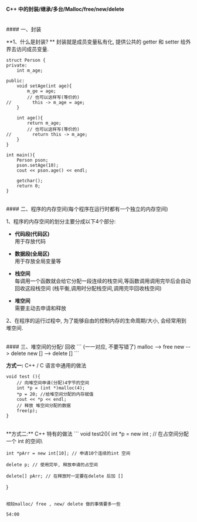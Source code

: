 #### C++ 中的封装/继承/多台/Malloc/free/new/delete



<br>
#### 一、封装


**1、什么是封装? **
封装就是成员变量私有化, 提供公共的 getter 和 setter 给外界去访问成员变量.

```
struct Person {
private:
    int m_age;
    
public:
    void setAge(int age){
        m_ge = age;
        // 也可以这样写(等价的)
//        this -> m_age = age;
    }
    
    int age(){
        return m_age;
        // 也可以这样写(等价的)
//        return this -> m_age;
    }
}

int main(){
    Person pson;
    pson.setAge(10);
    cout << pson.age() << endl;
    
    getchar();
    return 0;
}
```









<br>
#### 二、程序的内存空间(每个程序在运行时都有一个独立的内存空间)

1、程序的内存空间的划分主要分成以下4个部分:

- **代码段(代码区)**<br>用于存放代码

- **数据段(全局区)**<br>用于存放全局变量等

- **栈空间**<br> 每调用一个函数就会给它分配一段连续的栈空间,等函数调用调用完毕后会自动回收这段栈空间 (栈平衡,调用时分配栈空间,调用完毕回收栈空间)

- **堆空间**<br> 需要主动去申请和释放


2、在程序的运行过程中, 为了能够自由的控制内存的生命周期/大小, 会经常用到堆空间.






<br> 
#### 三、堆空间的分配/ 回收
```
(一一对应, 不要写错了)
 malloc --> free
 new --> delete
 new [] --> delete []
 ```
 
**方式一:**
C++ / C 语言中通用的做法 
```
void test (){
    // 向堆空间申请(分配)4字节的空间
    int *p = (int *)malloc(4);
    *p = 20; //给堆空间分配的内存赋值
    cout << *p << endl;
    // 释放 堆空间分配的数据
    free(p);
}
```




<br>
**方式二:**
C++ 特有的做法
```
void test2(){
    int *p = new int ; // 在占空间分配一个 int 的空间\
    
    int *pArr = new int[10]; // 申请10个连续的int 空间
    
    delete p; // 使用完毕, 释放申请的占空间
    
    delete[] pArr; // 在释放时一定要在delete 后加 []
    
}
```

相较malloc/ free , new/ delete 做的事情要多一些

54:00
